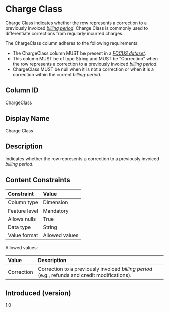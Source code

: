 # Charge Class

Charge Class indicates whether the row represents a correction to a previously invoiced [*billing period*](#glossary:billing-period). Charge Class is commonly used to differentiate corrections from regularly incurred charges.

The ChargeClass column adheres to the following requirements:

* The ChargeClass column MUST be present in a [*FOCUS dataset*](#glossary:FOCUS-dataset).
* This column MUST be of type String and MUST be "Correction" when the row represents a correction to a previously invoiced *billing period*.
* ChargeClass MUST be null when it is not a correction or when it is a correction within the current *billing period*.

## Column ID

ChargeClass

## Display Name

Charge Class

## Description

Indicates whether the row represents a correction to a previously invoiced *billing period*.

## Content Constraints

| Constraint      | Value          |
| :-------------- | :------------- |
| Column type     | Dimension      |
| Feature level   | Mandatory      |
| Allows nulls    | True           |
| Data type       | String         |
| Value format    | Allowed values |

Allowed values:

| Value      | Description                          |
| :--------- | :------------------------------------|
| Correction | Correction to a previously invoiced *billing period* (e.g., refunds and credit modifications). |

## Introduced (version)

1.0
